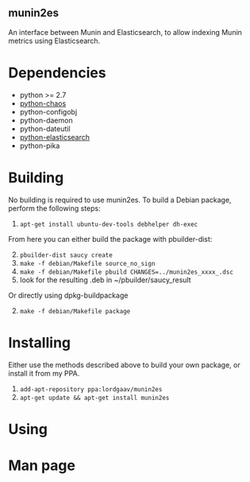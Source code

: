 munin2es
--------

An interface between Munin and Elasticsearch, to allow indexing Munin metrics using Elasticsearch.

Dependencies
============

* python >= 2.7
* [python-chaos]
* python-configobj
* python-daemon
* python-dateutil
* [python-elasticsearch]
* python-pika

Building
========

No building is required to use munin2es. To build a Debian package, perform the following steps:

1. `apt-get install ubuntu-dev-tools debhelper dh-exec`

From here you can either build the package with pbuilder-dist:

2. `pbuilder-dist saucy create`
3. `make -f debian/Makefile source_no_sign`
4. `make -f debian/Makefile pbuild CHANGES=../munin2es_xxxx_.dsc`
5. look for the resulting .deb in ~/pbuilder/saucy_result

Or directly using dpkg-buildpackage

2. `make -f debian/Makefile package`


Installing
==========

Either use the methods described above to build your own package, or install it from my PPA.

1. `add-apt-repository ppa:lordgaav/munin2es`
2. `apt-get update && apt-get install munin2es`

Using
=====


Man page
========
```
```

[python-chaos]: https://github.com/LordGaav/python-chaos
[python-elasticsearch]: https://github.com/LordGaav/python-elasticsearch
